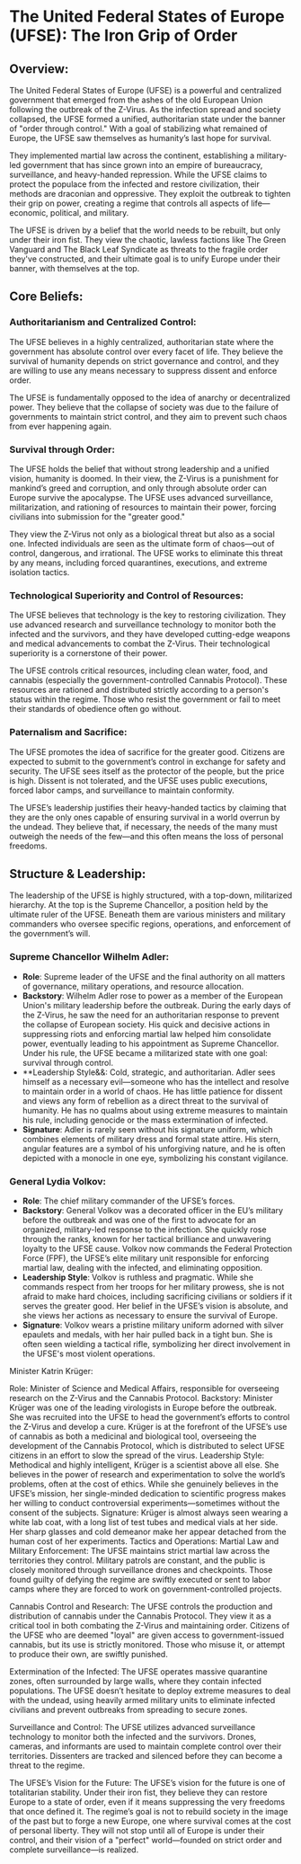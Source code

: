

# The United Federal States of Europe (UFSE): The Iron Grip of Order

## Overview:

The United Federal States of Europe (UFSE) is a powerful and centralized government that emerged from the ashes of the old European Union following the outbreak of the Z-Virus. As the infection spread and society collapsed, the UFSE formed a unified, authoritarian state under the banner of "order through control." With a goal of stabilizing what remained of Europe, the UFSE saw themselves as humanity’s last hope for survival.

They implemented martial law across the continent, establishing a military-led government that has since grown into an empire of bureaucracy, surveillance, and heavy-handed repression. While the UFSE claims to protect the populace from the infected and restore civilization, their methods are draconian and oppressive. They exploit the outbreak to tighten their grip on power, creating a regime that controls all aspects of life—economic, political, and military.

The UFSE is driven by a belief that the world needs to be rebuilt, but only under their iron fist. They view the chaotic, lawless factions like The Green Vanguard and The Black Leaf Syndicate as threats to the fragile order they've constructed, and their ultimate goal is to unify Europe under their banner, with themselves at the top.

## Core Beliefs:

### Authoritarianism and Centralized Control:

The UFSE believes in a highly centralized, authoritarian state where the government has absolute control over every facet of life. They believe the survival of humanity depends on strict governance and control, and they are willing to use any means necessary to suppress dissent and enforce order.

The UFSE is fundamentally opposed to the idea of anarchy or decentralized power. They believe that the collapse of society was due to the failure of governments to maintain strict control, and they aim to prevent such chaos from ever happening again.

### Survival through Order:

The UFSE holds the belief that without strong leadership and a unified vision, humanity is doomed. In their view, the Z-Virus is a punishment for mankind’s greed and corruption, and only through absolute order can Europe survive the apocalypse. The UFSE uses advanced surveillance, militarization, and rationing of resources to maintain their power, forcing civilians into submission for the "greater good."

They view the Z-Virus not only as a biological threat but also as a social one. Infected individuals are seen as the ultimate form of chaos—out of control, dangerous, and irrational. The UFSE works to eliminate this threat by any means, including forced quarantines, executions, and extreme isolation tactics.

### Technological Superiority and Control of Resources:

The UFSE believes that technology is the key to restoring civilization. They use advanced research and surveillance technology to monitor both the infected and the survivors, and they have developed cutting-edge weapons and medical advancements to combat the Z-Virus. Their technological superiority is a cornerstone of their power.

The UFSE controls critical resources, including clean water, food, and cannabis (especially the government-controlled Cannabis Protocol). These resources are rationed and distributed strictly according to a person's status within the regime. Those who resist the government or fail to meet their standards of obedience often go without.

### Paternalism and Sacrifice:

The UFSE promotes the idea of sacrifice for the greater good. Citizens are expected to submit to the government’s control in exchange for safety and security. The UFSE sees itself as the protector of the people, but the price is high. Dissent is not tolerated, and the UFSE uses public executions, forced labor camps, and surveillance to maintain conformity.

The UFSE’s leadership justifies their heavy-handed tactics by claiming that they are the only ones capable of ensuring survival in a world overrun by the undead. They believe that, if necessary, the needs of the many must outweigh the needs of the few—and this often means the loss of personal freedoms.

## Structure & Leadership:

The leadership of the UFSE is highly structured, with a top-down, militarized hierarchy. At the top is the Supreme Chancellor, a position held by the ultimate ruler of the UFSE. Beneath them are various ministers and military commanders who oversee specific regions, operations, and enforcement of the government’s will.

### Supreme Chancellor Wilhelm Adler:

- **Role**: Supreme leader of the UFSE and the final authority on all matters of governance, military operations, and resource allocation.
- **Backstory**: Wilhelm Adler rose to power as a member of the European Union's military leadership before the outbreak. During the early days of the Z-Virus, he saw the need for an authoritarian response to prevent the collapse of European society. His quick and decisive actions in suppressing riots and enforcing martial law helped him consolidate power, eventually leading to his appointment as Supreme Chancellor. Under his rule, the UFSE became a militarized state with one goal: survival through control.
- **Leadership Style&&: Cold, strategic, and authoritarian. Adler sees himself as a necessary evil—someone who has the intellect and resolve to maintain order in a world of chaos. He has little patience for dissent and views any form of rebellion as a direct threat to the survival of humanity. He has no qualms about using extreme measures to maintain his rule, including genocide or the mass extermination of infected.
- **Signature**: Adler is rarely seen without his signature uniform, which combines elements of military dress and formal state attire. His stern, angular features are a symbol of his unforgiving nature, and he is often depicted with a monocle in one eye, symbolizing his constant vigilance.

### General Lydia Volkov:

- **Role**: The chief military commander of the UFSE’s forces.
- **Backstory**: General Volkov was a decorated officer in the EU’s military before the outbreak and was one of the first to advocate for an organized, military-led response to the infection. She quickly rose through the ranks, known for her tactical brilliance and unwavering loyalty to the UFSE cause. Volkov now commands the Federal Protection Force (FPF), the UFSE’s elite military unit responsible for enforcing martial law, dealing with the infected, and eliminating opposition.
- **Leadership Style**: Volkov is ruthless and pragmatic. While she commands respect from her troops for her military prowess, she is not afraid to make hard choices, including sacrificing civilians or soldiers if it serves the greater good. Her belief in the UFSE’s vision is absolute, and she views her actions as necessary to ensure the survival of Europe.
- **Signature**: Volkov wears a pristine military uniform adorned with silver epaulets and medals, with her hair pulled back in a tight bun. She is often seen wielding a tactical rifle, symbolizing her direct involvement in the UFSE's most violent operations.

Minister Katrin Krüger:

Role: Minister of Science and Medical Affairs, responsible for overseeing research on the Z-Virus and the Cannabis Protocol.
Backstory: Minister Krüger was one of the leading virologists in Europe before the outbreak. She was recruited into the UFSE to head the government’s efforts to control the Z-Virus and develop a cure. Krüger is at the forefront of the UFSE’s use of cannabis as both a medicinal and biological tool, overseeing the development of the Cannabis Protocol, which is distributed to select UFSE citizens in an effort to slow the spread of the virus.
Leadership Style: Methodical and highly intelligent, Krüger is a scientist above all else. She believes in the power of research and experimentation to solve the world’s problems, often at the cost of ethics. While she genuinely believes in the UFSE’s mission, her single-minded dedication to scientific progress makes her willing to conduct controversial experiments—sometimes without the consent of the subjects.
Signature: Krüger is almost always seen wearing a white lab coat, with a long list of test tubes and medical vials at her side. Her sharp glasses and cold demeanor make her appear detached from the human cost of her experiments.
Tactics and Operations:
Martial Law and Military Enforcement: The UFSE maintains strict martial law across the territories they control. Military patrols are constant, and the public is closely monitored through surveillance drones and checkpoints. Those found guilty of defying the regime are swiftly executed or sent to labor camps where they are forced to work on government-controlled projects.

Cannabis Control and Research: The UFSE controls the production and distribution of cannabis under the Cannabis Protocol. They view it as a critical tool in both combating the Z-Virus and maintaining order. Citizens of the UFSE who are deemed "loyal" are given access to government-issued cannabis, but its use is strictly monitored. Those who misuse it, or attempt to produce their own, are swiftly punished.

Extermination of the Infected: The UFSE operates massive quarantine zones, often surrounded by large walls, where they contain infected populations. The UFSE doesn’t hesitate to deploy extreme measures to deal with the undead, using heavily armed military units to eliminate infected civilians and prevent outbreaks from spreading to secure zones.

Surveillance and Control: The UFSE utilizes advanced surveillance technology to monitor both the infected and the survivors. Drones, cameras, and informants are used to maintain complete control over their territories. Dissenters are tracked and silenced before they can become a threat to the regime.

The UFSE’s Vision for the Future:
The UFSE’s vision for the future is one of totalitarian stability. Under their iron fist, they believe they can restore Europe to a state of order, even if it means suppressing the very freedoms that once defined it. The regime’s goal is not to rebuild society in the image of the past but to forge a new Europe, one where survival comes at the cost of personal liberty. They will not stop until all of Europe is under their control, and their vision of a "perfect" world—founded on strict order and complete surveillance—is realized.

